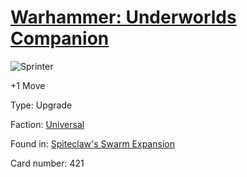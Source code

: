 # [Warhammer: Underworlds Companion](https://guidokessels.github.io/wh-underworlds)

  

![Sprinter](https://warhammerunderworlds.com/wp-content/uploads/sites/6/2018/02/421_ENG.png)

+1 Move

Type: Upgrade

Faction: [Universal](https://guidokessels.github.io/wh-underworlds/factions/universal.md)

Found in: [Spiteclaw's Swarm Expansion](https://guidokessels.github.io/wh-underworlds/locations/spiteclaws-swarm-expansion.md)

Card number: 421
